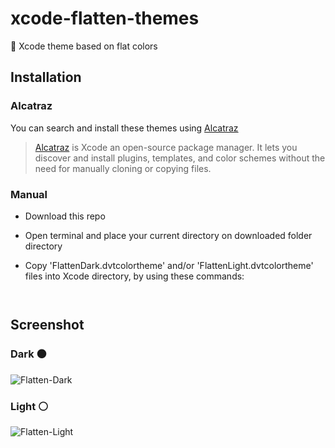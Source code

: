 # xcode-flatten-themes
🎨 Xcode theme based on flat colors

## Installation

### Alcatraz

You can search and install these themes using [Alcatraz](http://alcatraz.io/)

>[Alcatraz](http://alcatraz.io/) is Xcode an open-source package manager. It lets you discover and install plugins, templates, and color schemes without the need for manually cloning or copying files.

### Manual
- Download this repo

- Open terminal and place your current directory on downloaded folder directory

 - Copy 'FlattenDark.dvtcolortheme' and/or 'FlattenLight.dvtcolortheme' files into Xcode directory, by using these commands:


   ```bash cp FlattenDark.dvtcolortheme ~/Library/Developer/Xcode/UserData/FontAndColorThemes
    ```
        
   ```bash cp FlattenLight.dvtcolortheme ~/Library/Developer/Xcode/UserData/FontAndColorThemes
   ```


## Screenshot

### Dark ⚫️
![Flatten-Dark](https://raw.githubusercontent.com/lkmfz/xcode-flatten-themes/master/flatten-dark.png)
### Light ⚪️
![Flatten-Light](https://raw.githubusercontent.com/lkmfz/xcode-flatten-themes/master/flatten-light.png)
